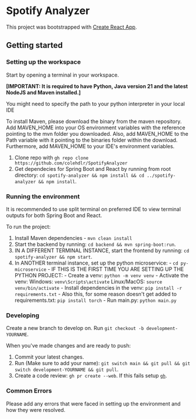 # Spotify Analyzer

This project was bootstrapped with [Create React App](https://github.com/facebook/create-react-app).

## Getting started

### Setting up the workspace
Start by opening a terminal in your workspace. 

**[IMPORTANT: It is required to have Python, Java version 21 and the latest NodeJS and Maven installed.]**

You might need to specify the path to your python interpreter in your local IDE

To install Maven, please download the binary from the maven repository. Add MAVEN_HOME into your OS environment variables with the reference pointing to the mvn folder you downloaded. Also, add MAVEN_HOME to the Path variable with it pointing to the binaries folder within the download. Furthermore, add MAVEN_HOME to your IDE's environment variables.

1. Clone repo with ```gh repo clone https://github.com/colehdlr/SpotifyAnalyzer```
2. Get dependecies for Spring Boot and React by running from root directory: ```cd spotify-analyzer && npm install && cd ../spotify-analyzer && npm install```.


### Running the environment

It is recommended to use split terminal on preferred IDE to view terminal outputs for both Spring Boot and React.

To run the project:
1. Install Maven dependencies - ```mvn clean install```
2. Start the backend by running: ```cd backend && mvn spring-boot:run```.
3. IN A DIFFERENT TERMINAL INSTANCE, start the frontend by running: ```cd spotify-analyzer && npm start```.
4. In ANOTHER terminal instance, set up the python microservice:
       - ```cd py-microservice```
       - IF THIS IS THE FIRST TIME YOU ARE SETTING UP THE PYTHON PROJECT:
           - Create a venv: ```python -m venv venv```
           - Activate the venv:
                      Windows: ```venv\Scripts\activate```
                      Linux/MacOS: ```source venv/bin/activate```
           - Install dependencies in the venv: ```pip install -r requirements.txt```
           - Also this, for some reason doesn't get added to requirements.txt: ```pip install torch```
       - Run main.py: ```python main.py```


### Developing

Create a new branch to develop on.
Run ```git checkout -b development-YOURNAME```.


When you've made changes and are ready to push:
1. Commit your latest changes.
2. Run (Make sure to add your name): ```git switch main && git pull && git switch development-YOURNAME && git pull```.
3. Create a code review: ```gh pr create --web```. If this fails setup [```gh```](https://docs.github.com/en/github-cli/github-cli/quickstart).


### Common Errors
Please add any errors that were faced in setting up the environment and how they were resolved.
